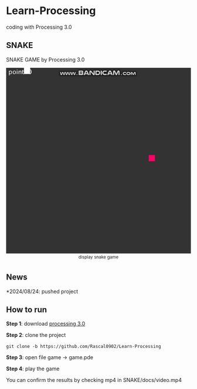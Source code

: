 # Learn-Processing

coding with Processing 3.0

## SNAKE

SNAKE GAME by Processing 3.0

<p align="center">
    <img src="SNAKE/docs/game.gif">
    <br>
    <sup>display snake game</sup>
    <br>
</p>

## News 
*2024/08/24: pushed project

## How to run

**Step 1**: download [processing 3.0](https://processing.org/download)

**Step 2**: clone the project
```
git clone -b https://github.com/Rascal0902/Learn-Processing
```
**Step 3**: open file game -> game.pde

**Step 4**: play the game

You can confirm the results by checking mp4 in SNAKE/docs/video.mp4
